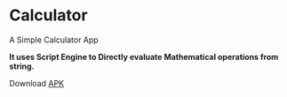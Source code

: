 # Calculator
A Simple Calculator App

**It uses Script Engine to Directly evaluate Mathematical operations from string.**

Download [APK]()
